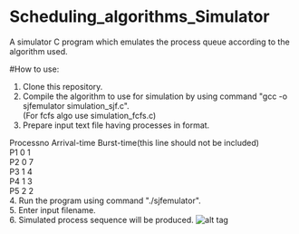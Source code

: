 # Scheduling_algorithms_Simulator
A simulator C program which emulates the process queue according to the algorithm used.

#How to use:

1. Clone this repository. 
2. Compile the algorithm to use for simulation by using command "gcc -o sjfemulator simulation_sjf.c".<br>
    (For fcfs algo use simulation_fcfs.c)<br>
3. Prepare input text file having processes in format.<br>
  
  Processno Arrival-time Burst-time(this line should not be included)<br>
    P1 0 1<br>
    P2 0 7<br>
    P3 1 4<br>
    P4 1 3<br>
    P5 2 2<br>
4. Run the program using command "./sjfemulator".<br>
5. Enter input filename.<br>
6. Simulated process sequence will be produced.
![alt tag](https://raw.github.com/krishnak9/Scheduling_algorithms_Simulator/master/exampleganttoutput.png)
